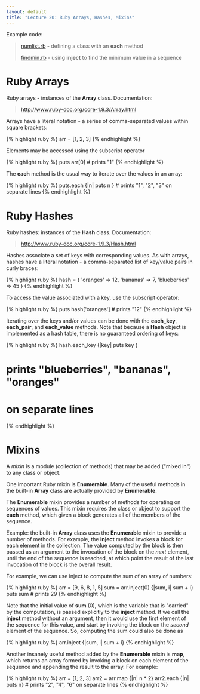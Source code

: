 ```yaml
---
layout: default
title: "Lecture 20: Ruby Arrays, Hashes, Mixins"
---
```


Example code:

> [numlist.rb](numlist.rb) - defining a class with an **each** method
>
> [findmin.rb](findmin.rb) - using **inject** to find the minimum value in a sequence

Ruby Arrays
===========

Ruby arrays - instances of the **Array** class. Documentation:

> <http://www.ruby-doc.org/core-1.9.3/Array.html>

Arrays have a literal notation - a series of comma-separated values within square brackets:

{% highlight ruby %}
arr = [1, 2, 3]
{% endhighlight %}

Elements may be accessed using the subscript operator

{% highlight ruby %}
puts arr[0]    # prints "1"
{% endhighlight %}

The **each** method is the usual way to iterate over the values in an array:

{% highlight ruby %}
puts.each {|n| puts n } # prints "1", "2", "3" on separate lines
{% endhighlight %}

Ruby Hashes
===========

Ruby hashes: instances of the **Hash** class. Documentation:

> <http://www.ruby-doc.org/core-1.9.3/Hash.html>

Hashes associate a set of keys with corresponding values. As with arrays, hashes have a literal notation - a comma-separated list of key/value pairs in curly braces:

{% highlight ruby %}
hash = { 'oranges' => 12, 'bananas' => 7, 'blueberries' => 45 }
{% endhighlight %}

To access the value associated with a key, use the subscript operator:

{% highlight ruby %}
puts hash['oranges']    # prints "12"
{% endhighlight %}

Iterating over the keys and/or values can be done with the **each\_key**, **each\_pair**, and **each\_value** methods. Note that because a **Hash** object is implemented as a hash table, there is no guaranteed ordering of keys:

{% highlight ruby %}
hash.each_key {|key| puts key }

# prints "blueberries", "bananas", "oranges"
# on separate lines
{% endhighlight %}

Mixins
======

A *mixin* is a module (collection of methods) that may be added ("mixed in") to any class or object.

One important Ruby mixin is **Enumerable**. Many of the useful methods in the built-in **Array** class are actually provided by **Enumerable**.

The **Enumerable** mixin provides a number of methods for operating on sequences of values. This mixin requires the class or object to support the **each** method, which given a block generates all of the members of the sequence.

Example: the built-in **Array** class uses the **Enumerable** mixin to provide a number of methods. For example, the **inject** method invokes a block for each element in the collection. The value computed by the block is then passed as an argument to the invocation of the block on the *next* element, until the end of the sequence is reached, at which point the result of the last invocation of the block is the overall result.

For example, we can use inject to compute the sum of an array of numbers:

{% highlight ruby %}
arr = [9, 6, 8, 1, 5]
sum = arr.inject(0) {|sum, i| sum + i}
puts sum    # prints 29
{% endhighlight %}

Note that the initial value of **sum** (0), which is the variable that is "carried" by the computation, is passed explicitly to the **inject** method. If we call the **inject** method without an argument, then it would use the first element of the sequence for this value, and start by invoking the block on the *second* element of the sequence. So, computing the sum could also be done as

{% highlight ruby %}
arr.inject {|sum, i| sum + i}
{% endhighlight %}

Another insanely useful method added by the **Enumerable** mixin is **map**, which returns an array formed by invoking a block on each element of the sequence and appending the result to the array. For example:

{% highlight ruby %}
arr = [1, 2, 3]
arr2 = arr.map {|n| n * 2}
arr2.each {|n| puts n}  # prints "2", "4", "6" on separate lines
{% endhighlight %}
